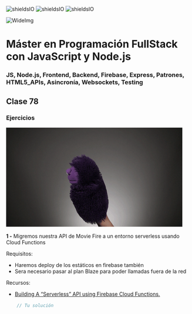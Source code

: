 ![shieldsIO](https://img.shields.io/github/issues/Fictizia/Master-en-programacion-fullstack-con-JavaScript-y-Node.js_ed2.svg)
![shieldsIO](https://img.shields.io/github/forks/Fictizia/Master-en-programacion-fullstack-con-JavaScript-y-Node.js_ed2.svg)
![shieldsIO](https://img.shields.io/github/stars/Fictizia/Master-en-programacion-fullstack-con-JavaScript-y-Node.js_ed2.svg)

![WideImg](http://fictizia.com/img/github/Fictizia-plan-estudios-github.jpg)

# Máster en Programación FullStack con JavaScript y Node.js
### JS, Node.js, Frontend, Backend, Firebase, Express, Patrones, HTML5_APIs, Asincronía, Websockets, Testing

## Clase 78

### Ejercicios

![gif](../assets/clase78/844d4893-63f2-48f8-8192-bcba82d5661c.gif)


**1 -** Migremos nuestra API de Movie Fire a un entorno serverless usando Cloud Functions

Requisitos:
- Haremos deploy de los estáticos en firebase también
- Sera necesario pasar al plan Blaze para poder llamadas fuera de la red

Recursos:
- [Building A “Serverless” API using Firebase Cloud Functions.](https://codeburst.io/building-a-serverless-api-using-firebase-cloud-functions-e5a6be42144c)

```javascript
    // Tu solución
```